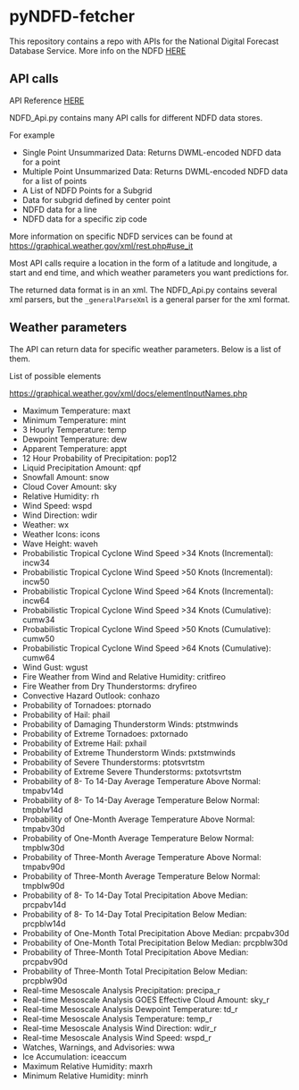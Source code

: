 # pyNDFD-fetcher

This repository contains a repo with APIs for the National Digital Forecast Database Service. More info on the NDFD [HERE](https://www.weather.gov/mdl/ndfd_home)



## API calls

API Reference [HERE](https://graphical.weather.gov/xml/rest.php#use_it)

NDFD_Api.py contains many API calls for different NDFD data stores.

For example

 - Single Point Unsummarized Data: Returns DWML-encoded NDFD data for a point
 - Multiple Point Unsummarized Data: Returns DWML-encoded NDFD data for a list of points
 - A List of NDFD Points for a Subgrid
 - Data for subgrid defined by center point
 - NDFD data for a line
 - NDFD data for a specific zip code


More information on specific NDFD services can be found at https://graphical.weather.gov/xml/rest.php#use_it




Most API calls require a location in the form of a latitude and longitude, a start and end time, and which weather parameters you want predictions for. 

The returned data format is in an xml. The NDFD_Api.py contains several xml parsers, but the `_generalParseXml` is a general parser for the xml format. 



## Weather parameters

The API can return data for specific weather parameters. Below is a list of them.

List of possible elements


https://graphical.weather.gov/xml/docs/elementInputNames.php

 - Maximum Temperature:	maxt
 - Minimum Temperature:	mint
 - 3 Hourly Temperature: temp
 - Dewpoint Temperature: dew
 - Apparent Temperature: appt
 - 12 Hour Probability of Precipitation: pop12
 - Liquid Precipitation Amount: qpf
 - Snowfall Amount: snow
 - Cloud Cover Amount: sky
 - Relative Humidity: rh
 - Wind Speed: wspd
 - Wind Direction: wdir
 - Weather: wx
 - Weather Icons: icons
 - Wave Height: waveh
 - Probabilistic Tropical Cyclone Wind Speed >34 Knots (Incremental): incw34
 - Probabilistic Tropical Cyclone Wind Speed >50 Knots (Incremental): incw50
 - Probabilistic Tropical Cyclone Wind Speed >64 Knots (Incremental): incw64
 - Probabilistic Tropical Cyclone Wind Speed >34 Knots (Cumulative): cumw34
 - Probabilistic Tropical Cyclone Wind Speed >50 Knots (Cumulative): cumw50
 - Probabilistic Tropical Cyclone Wind Speed >64 Knots (Cumulative): cumw64
 - Wind Gust: wgust
 - Fire Weather from Wind and Relative Humidity: critfireo
 - Fire Weather from Dry Thunderstorms: dryfireo
 - Convective Hazard Outlook: conhazo
 - Probability of Tornadoes: ptornado
 - Probability of Hail: phail
 - Probability of Damaging Thunderstorm Winds: ptstmwinds
 - Probability of Extreme Tornadoes: pxtornado
 - Probability of Extreme Hail: pxhail
 - Probability of Extreme Thunderstorm Winds: pxtstmwinds
 - Probability of Severe Thunderstorms: ptotsvrtstm
 - Probability of Extreme Severe Thunderstorms: pxtotsvrtstm
 - Probability of 8- To 14-Day Average Temperature Above Normal: tmpabv14d
 - Probability of 8- To 14-Day Average Temperature Below Normal: tmpblw14d
 - Probability of One-Month Average Temperature Above Normal: tmpabv30d
 - Probability of One-Month Average Temperature Below Normal: tmpblw30d
 - Probability of Three-Month Average Temperature Above Normal: tmpabv90d
 - Probability of Three-Month Average Temperature Below Normal: tmpblw90d
 - Probability of 8- To 14-Day Total Precipitation Above Median: prcpabv14d
 - Probability of 8- To 14-Day Total Precipitation Below Median: prcpblw14d
 - Probability of One-Month Total Precipitation Above Median: prcpabv30d
 - Probability of One-Month Total Precipitation Below Median: prcpblw30d
 - Probability of Three-Month Total Precipitation Above Median: prcpabv90d
 - Probability of Three-Month Total Precipitation Below Median: prcpblw90d
 - Real-time Mesoscale Analysis Precipitation: precipa_r
 - Real-time Mesoscale Analysis GOES Effective Cloud Amount: sky_r
 - Real-time Mesoscale Analysis Dewpoint Temperature: td_r
 - Real-time Mesoscale Analysis Temperature: temp_r
 - Real-time Mesoscale Analysis Wind Direction: wdir_r
 - Real-time Mesoscale Analysis Wind Speed: wspd_r
 - Watches, Warnings, and Advisories: wwa
 - Ice Accumulation: iceaccum
 - Maximum Relative Humidity: maxrh
 - Minimum Relative Humidity: minrh

